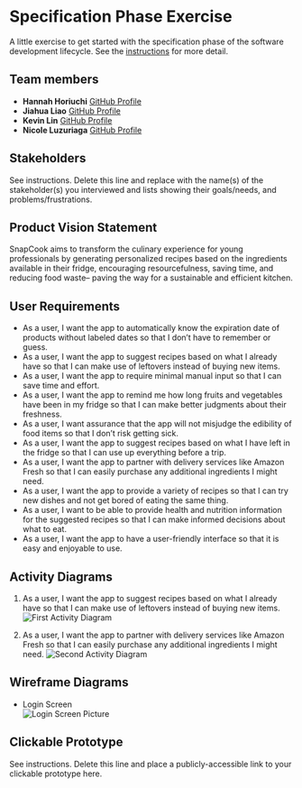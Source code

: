# Specification Phase Exercise

A little exercise to get started with the specification phase of the software development lifecycle. See the [instructions](instructions.md) for more detail.

## Team members

- **Hannah Horiuchi** [GitHub Profile](https://github.com/hah8236)
- **Jiahua Liao** [GitHub Profile](https://github.com/Jiahuita)
- **Kevin Lin** [GitHub Profile](https://github.com/Kalados)
- **Nicole Luzuriaga** [GitHub Profile](https://github.com/nicjluz)

## Stakeholders

See instructions. Delete this line and replace with the name(s) of the stakeholder(s) you interviewed and lists showing their goals/needs, and problems/frustrations.

## Product Vision Statement

SnapCook aims to transform the culinary experience for young professionals by generating personalized recipes based on the ingredients available in their fridge, encouraging resourcefulness, saving time, and reducing food waste– paving the way for a sustainable and efficient kitchen. 

## User Requirements

- As a user, I want the app to automatically know the expiration date of products without labeled dates so that I don’t have to remember or guess. 
- As a user, I want the app to suggest recipes based on what I already have so that I can make use of leftovers instead of buying new items.
- As a user, I want the app to require minimal manual input so that I can save time and effort.
- As a user, I want the app to remind me how long fruits and vegetables have been in my fridge so that I can make better judgments about their freshness. 
- As a user, I want assurance that the app will not misjudge the edibility of food items so that I don’t risk getting sick. 
- As a user, I want the app to suggest recipes based on what I have left in the fridge so that I can use up everything before a trip. 
- As a user, I want the app to partner with delivery services like Amazon Fresh so that I can easily purchase any additional ingredients I might need. 
- As a user, I want the app to provide a variety of recipes so that I can try new dishes and not get bored of eating the same thing. 
- As a user, I want to be able to provide health and nutrition information for the suggested recipes so that I can make informed decisions about what to eat. 
- As a user, I want the app to have a user-friendly interface so that it is easy and enjoyable to use. 

## Activity Diagrams

1. As a user, I want the app to suggest recipes based on what I already have so that I can make use of leftovers instead of buying new items.
![First Activity Diagram](https://imgur.com/a/RrrtoeY)

2. As a user, I want the app to partner with delivery services like Amazon Fresh so that I can easily purchase any additional ingredients I might need.
![Second Activity Diagram](https://imgur.com/a/ggzoY2X)

## Wireframe Diagrams

- Login Screen\
![Login Screen Picture](https://imgur.com/a/nZ6TsGn)


## Clickable Prototype

See instructions. Delete this line and place a publicly-accessible link to your clickable prototype here.
